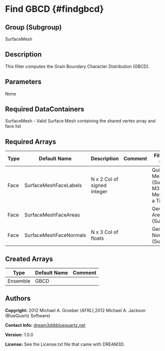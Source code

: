 Find GBCD {#findgbcd}
======

## Group (Subgroup) ##
SurfaceMesh

## Description ##
This filter computes the Grain Boundary Character Distribution (GBCD).


## Parameters ##
None

## Required DataContainers ##
SurfaceMesh - Valid Surface Mesh containing the shared vertex array and face list

## Required Arrays ##
| Type | Default Name | Description | Comment | Filters Known to Create Data
|------|--------------|-------------|---------|-----|
| Face   | SurfaceMeshFaceLabels | N x 2 Col of signed integer |  | Quick Surface Mesh (SurfaceMeshing), M3C Surface Meshing (Slice at a Time) |
| Face   | SurfaceMeshFaceAreas | |  | Generate Triangle Areas (SurfaceMeshing) |
| Face   | SurfaceMeshFaceNormals | N x 3 Col of floats |  | Generate Triangle Normals Filter (SurfaceMeshing) |

## Created Arrays ##

| Type | Default Name | Comment |
|------|--------------|---------|
| Ensemble | GBCD | |


## Authors ##

**Copyright:** 2012 Michael A. Groeber (AFRL),2012 Michael A. Jackson (BlueQuartz Software)

**Contact Info:** dream3d@bluequartz.net

**Version:** 1.0.0

**License:**  See the License.txt file that came with DREAM3D.




